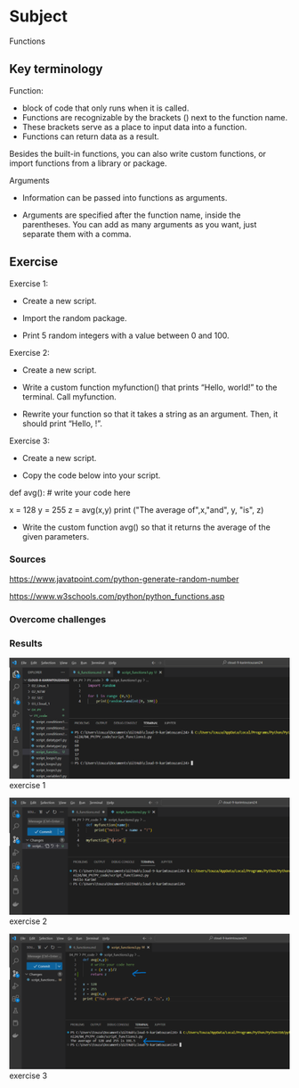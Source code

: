 # Subject
Functions

## Key terminology
Function:  
- block of code that only runs when it is called.  
- Functions are recognizable by the brackets () next to the function name.  
- These brackets serve as a place to input data into a function.  
- Functions can return data as a result.  

Besides the built-in functions, you can also write custom functions, or import functions from a library or package.  

Arguments
- Information can be passed into functions as arguments.  

- Arguments are specified after the function name, inside the parentheses. You can add as many arguments as you want, just separate them with a comma.


## Exercise  
Exercise 1:  

- Create a new script.  

- Import the random package.  

- Print 5 random integers with a value between 0 and 100.  

Exercise 2:  

- Create a new script.  

- Write a custom function myfunction() that prints “Hello, world!” to the terminal. Call myfunction.  

- Rewrite your function so that it takes a string as an argument. Then, it should print “Hello, <string>!”.  

Exercise 3:  

- Create a new script.  

- Copy the code below into your script.  

def avg():
    # write your code here
 
x = 128
y = 255
z = avg(x,y)
print ("The average of",x,"and", y, "is", z)  

- Write the custom function avg() so that it returns the average of the given parameters.



### Sources
https://www.javatpoint.com/python-generate-random-number  

https://www.w3schools.com/python/python_functions.asp

### Overcome challenges


### Results  
![exercise 1](https://github.com/Techgrounds-Cloud-9/cloud-9-karimtouzani24/blob/be6cdc2c87fc4128fd80f44471b789c66aeb4048/00_includes/PY/result_functions1.png)  
exercise 1

![exercise 2](https://github.com/Techgrounds-Cloud-9/cloud-9-karimtouzani24/blob/be6cdc2c87fc4128fd80f44471b789c66aeb4048/00_includes/PY/result_functions2.png)  
exercise 2  

![exercise 3](https://github.com/Techgrounds-Cloud-9/cloud-9-karimtouzani24/blob/ed8c92718a2c5e48d08ee757467df0f4cd6397fb/00_includes/PY/result_functions3.png)  
exercise 3